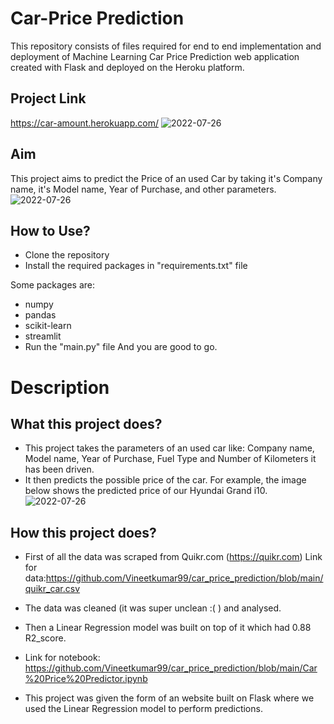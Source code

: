# Car-Price Prediction

This repository consists of files required for end to end implementation and deployment of Machine Learning Car Price Prediction web application created with Flask and deployed on the Heroku platform.

## Project Link
https://car-amount.herokuapp.com/
![2022-07-26](https://user-images.githubusercontent.com/76897778/181051660-75d48320-7174-4114-8d08-dd488260da60.png)


## Aim
This project aims to predict the Price of an used Car by taking it's Company name, it's Model name, Year of Purchase, and other parameters.
![2022-07-26](https://user-images.githubusercontent.com/76897778/181051714-ae95451d-42f7-49bd-8acf-0462ff78c32c.png)


## How to Use?
- Clone the repository
- Install the required packages in "requirements.txt" file

Some packages are:

- numpy
- pandas
- scikit-learn
- streamlit
- Run the "main.py" file And you are good to go.

# Description

## What this project does?
-  This project takes the parameters of an used car like: Company name, Model name, Year of Purchase, Fuel Type and Number of Kilometers it has been driven.
- It then predicts the possible price of the car. For example, the image below shows the predicted price of our Hyundai Grand i10.
 ![2022-07-26](https://user-images.githubusercontent.com/76897778/181051776-67b0c256-213b-4d20-bda0-57b2a96cfd52.png)


## How this project does?
- First of all the data was scraped from Quikr.com (https://quikr.com) Link for data:https://github.com/Vineetkumar99/car_price_prediction/blob/main/quikr_car.csv
- The data was cleaned (it was super unclean :( ) and analysed.

- Then a Linear Regression model was built on top of it which had 0.88 R2_score.

- Link for notebook: https://github.com/Vineetkumar99/car_price_prediction/blob/main/Car%20Price%20Predictor.ipynb

- This project was given the form of an website built on Flask where we used the Linear Regression model to perform predictions.
